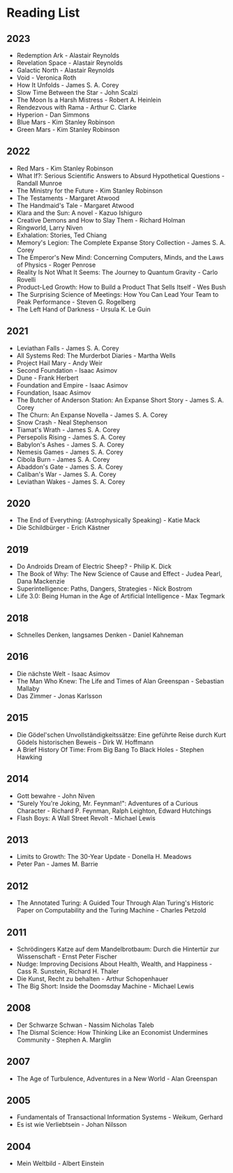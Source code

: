 # Reading List

## 2023

- Redemption Ark - Alastair Reynolds
- Revelation Space - Alastair Reynolds
- Galactic North - Alastair Reynolds
- Void - Veronica Roth
- How It Unfolds - James S. A. Corey
- Slow Time Between the Star - John Scalzi
- The Moon Is a Harsh Mistress - Robert A. Heinlein
- Rendezvous with Rama - Arthur C. Clarke
- Hyperion - Dan Simmons
- Blue Mars - Kim Stanley Robinson
- Green Mars - Kim Stanley Robinson

## 2022

- Red Mars - Kim Stanley Robinson
- What If?: Serious Scientific Answers to Absurd Hypothetical Questions - Randall Munroe
- The Ministry for the Future - Kim Stanley Robinson
- The Testaments - Margaret Atwood
- The Handmaid's Tale - Margaret Atwood
- Klara and the Sun: A novel - Kazuo Ishiguro
- Creative Demons and How to Slay Them - Richard Holman
- Ringworld, Larry Niven
- Exhalation: Stories, Ted Chiang
- Memory's Legion: The Complete Expanse Story Collection - James S. A. Corey
- The Emperor's New Mind: Concerning Computers, Minds, and the Laws of Physics - Roger Penrose
- Reality Is Not What It Seems: The Journey to Quantum Gravity - Carlo Rovelli
- Product-Led Growth: How to Build a Product That Sells Itself - Wes Bush
- The Surprising Science of Meetings: How You Can Lead Your Team to Peak Performance - Steven G. Rogelberg
- The Left Hand of Darkness - Ursula K. Le Guin

## 2021

- Leviathan Falls - James S. A. Corey
- All Systems Red: The Murderbot Diaries - Martha Wells
- Project Hail Mary - Andy Weir
- Second Foundation - Isaac Asimov
- Dune - Frank Herbert
- Foundation and Empire - Isaac Asimov
- Foundation, Isaac Asimov
- The Butcher of Anderson Station: An Expanse Short Story - James S. A. Corey
- The Churn: An Expanse Novella - James S. A. Corey
- Snow Crash - Neal Stephenson
- Tiamat's Wrath - James S. A. Corey
- Persepolis Rising - James S. A. Corey
- Babylon's Ashes - James S. A. Corey
- Nemesis Games - James S. A. Corey
- Cibola Burn - James S. A. Corey
- Abaddon's Gate - James S. A. Corey
- Caliban's War - James S. A. Corey
- Leviathan Wakes - James S. A. Corey

## 2020

- The End of Everything: (Astrophysically Speaking) - Katie Mack
- Die Schildbürger - Erich Kästner

## 2019

- Do Androids Dream of Electric Sheep? - Philip K. Dick
- The Book of Why: The New Science of Cause and Effect - Judea Pearl, Dana Mackenzie
- Superintelligence: Paths, Dangers, Strategies - Nick Bostrom
- Life 3.0: Being Human in the Age of Artificial Intelligence - Max Tegmark

## 2018

- Schnelles Denken, langsames Denken - Daniel Kahneman

## 2016

- Die nächste Welt - Isaac Asimov
- The Man Who Knew: The Life and Times of Alan Greenspan - Sebastian Mallaby
- Das Zimmer - Jonas Karlsson

## 2015

- Die Gödel'schen Unvollständigkeitssätze: Eine geführte Reise durch Kurt Gödels historischen Beweis - Dirk W. Hoffmann
- A Brief History Of Time: From Big Bang To Black Holes - Stephen Hawking

## 2014

- Gott bewahre - John Niven
- "Surely You're Joking, Mr. Feynman!": Adventures of a Curious Character - Richard P. Feynman, Ralph Leighton, Edward Hutchings
- Flash Boys: A Wall Street Revolt - Michael Lewis

## 2013

- Limits to Growth: The 30-Year Update - Donella H. Meadows
- Peter Pan - James M. Barrie

## 2012

- The Annotated Turing: A Guided Tour Through Alan Turing's Historic Paper on Computability and the Turing Machine - Charles Petzold

## 2011

- Schrödingers Katze auf dem Mandelbrotbaum: Durch die Hintertür zur Wissenschaft - Ernst Peter Fischer
- Nudge: Improving Decisions About Health, Wealth, and Happiness - Cass R. Sunstein, Richard H. Thaler
- Die Kunst, Recht zu behalten - Arthur Schopenhauer
- The Big Short: Inside the Doomsday Machine - Michael Lewis

## 2008

- Der Schwarze Schwan - Nassim Nicholas Taleb
- The Dismal Science: How Thinking Like an Economist Undermines Community - Stephen A. Marglin

## 2007

- The Age of Turbulence, Adventures in a New World - Alan Greenspan

## 2005

- Fundamentals of Transactional Information Systems - Weikum, Gerhard
- Es ist wie Verliebtsein - Johan Nilsson

## 2004

- Mein Weltbild - Albert Einstein
